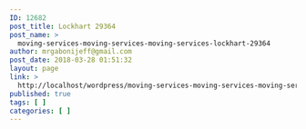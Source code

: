 ```yaml
---
ID: 12682
post_title: Lockhart 29364
post_name: >
  moving-services-moving-services-moving-services-lockhart-29364
author: mrgabonijeff@gmail.com
post_date: 2018-03-28 01:51:32
layout: page
link: >
  http://localhost/wordpress/moving-services-moving-services-moving-services-lockhart-29364/
published: true
tags: [ ]
categories: [ ]
---
```

